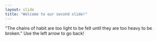 ```yaml
---
layout: slide
title: "Welcome to our second slide!"
---
```

"The chains of habit are too light to be felt until they are too heavy to be broken."
Use the left arrow to go back!
